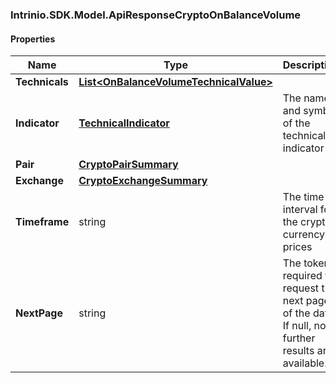 [//]: # (CLASS:Intrinio.SDK.Model.ApiResponseCryptoOnBalanceVolume)

[//]: # (KIND:object)

### Intrinio.SDK.Model.ApiResponseCryptoOnBalanceVolume
#### Properties

[//]: # (START_DEFINITION)

Name | Type | Description
------------ | ------------- | -------------
**Technicals** | [**List&lt;OnBalanceVolumeTechnicalValue&gt;**](OnBalanceVolumeTechnicalValue.md) |  &nbsp;
**Indicator** | [**TechnicalIndicator**](TechnicalIndicator.md) | The name and symbol of the technical indicator &nbsp;
**Pair** | [**CryptoPairSummary**](CryptoPairSummary.md) |  &nbsp;
**Exchange** | [**CryptoExchangeSummary**](CryptoExchangeSummary.md) |  &nbsp;
**Timeframe** | string | The time interval for the crypto currency prices &nbsp;
**NextPage** | string | The token required to request the next page of the data. If null, no further results are available. &nbsp;

[//]: # (END_DEFINITION)


[//]: # (CONTAINED_CLASS:Intrinio.SDK.Model.OnBalanceVolumeTechnicalValue)


[//]: # (CONTAINED_CLASS:Intrinio.SDK.Model.TechnicalIndicator)


[//]: # (CONTAINED_CLASS:Intrinio.SDK.Model.CryptoPairSummary)


[//]: # (CONTAINED_CLASS:Intrinio.SDK.Model.CryptoExchangeSummary)


